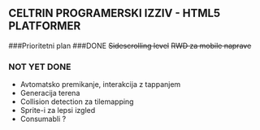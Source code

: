 ## CELTRIN PROGRAMERSKI IZZIV - HTML5 PLATFORMER
###Prioritetni plan
###DONE
~~Sidescrolling level~~
~~RWD za mobile naprave~~
   
### NOT YET DONE
* Avtomatsko premikanje, interakcija z tappanjem 
* Generacija terena
* Collision detection za tilemapping
* Sprite-i za lepsi izgled
* Consumabli ?
